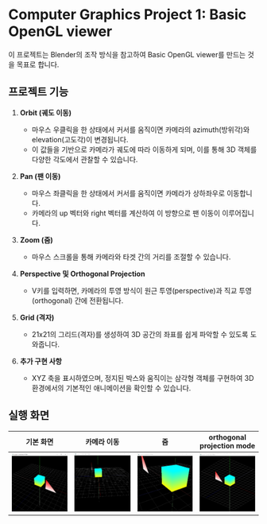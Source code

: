 # Computer Graphics Project 1: Basic OpenGL viewer

이 프로젝트는 Blender의 조작 방식을 참고하여 Basic OpenGL viewer를 만드는 것을 목표로 합니다.

## 프로젝트 기능

1. **Orbit (궤도 이동)**
    - 마우스 우클릭을 한 상태에서 커서를 움직이면 카메라의 azimuth(방위각)와 elevation(고도각)이 변경됩니다.
    - 이 값들을 기반으로 카메라가 궤도에 따라 이동하게 되며, 이를 통해 3D 객체를 다양한 각도에서 관찰할 수 있습니다.

2. **Pan (팬 이동)**
    - 마우스 좌클릭을 한 상태에서 커서를 움직이면 카메라가 상하좌우로 이동합니다. 
    - 카메라의 up 벡터와 right 벡터를 계산하여 이 방향으로 팬 이동이 이루어집니다.

3. **Zoom (줌)**
    - 마우스 스크롤을 통해 카메라와 타겟 간의 거리를 조절할 수 있습니다.

4. **Perspective 및 Orthogonal Projection**
    - V키를 입력하면, 카메라의 투영 방식이 원근 투영(perspective)과 직교 투영(orthogonal) 간에 전환됩니다.

5. **Grid (격자)**
    - 21x21의 그리드(격자)를 생성하여 3D 공간의 좌표를 쉽게 파악할 수 있도록 도와줍니다.

6. **추가 구현 사항**
    - XYZ 축을 표시하였으며, 정지된 박스와 움직이는 삼각형 객체를 구현하여 3D 환경에서의 기본적인 애니메이션을 확인할 수 있습니다.

## 실행 화면

| 기본 화면 | 카메라 이동 | 줌 | orthogonal projection mode
|-----------|-------------|----|----|
| ![기본 화면](images/screen1.png) | ![카메라 이동](images/screen2.png) | ![줌](images/screen3.png) | ![orthogonal projection mode](images/screen4.png) |
